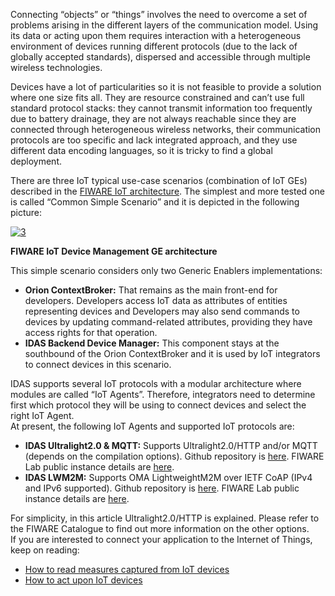Connecting “objects” or “things” involves the need to overcome a set of
problems arising in the different layers of the communication model.
Using its data or acting upon them requires interaction with a
heterogeneous environment of devices running different protocols (due to
the lack of globally accepted standards), dispersed and accessible
through multiple wireless technologies.  

Devices have a lot of particularities so it is not feasible to provide a
solution where one size fits all. They are resource constrained and
can’t use full standard protocol stacks: they cannot transmit
information too frequently due to battery drainage, they are not always
reachable since they are connected through heterogeneous wireless
networks, their communication protocols are too specific and lack
integrated approach, and they use different data encoding languages, so
it is tricky to find a global deployment.  

There are three IoT typical use-case scenarios (combination of IoT GEs)
described in the [FIWARE IoT
architecture](http://forge.fiware.org/plugins/mediawiki/wiki/fiware/index.php/Internet_of_Things_%28IoT%29_Services_Enablement_Architecture).
The simplest and more tested one is called “Common Simple Scenario” and
it is depicted in the following picture: 

[![3](http://www.fiware.org/wp-content/uploads/2014/11/3.png)](http://www.fiware.org/wp-content/uploads/2014/11/3.png)

**FIWARE IoT Device Management GE architecture**

This simple scenario considers only two Generic Enablers
implementations:

-   **Orion ContextBroker:** That remains as the main front-end
    for developers. Developers access IoT data as attributes of entities
    representing devices and Developers may also send commands to
    devices by updating command-related attributes, providing they have
    access rights for that operation.
-   **IDAS Backend Device Manager:** This component stays at the
    southbound of the Orion ContextBroker and it is used by IoT
    integrators to connect devices in this scenario.

IDAS supports several IoT protocols with a modular architecture where
modules are called “IoT Agents”. Therefore, integrators need to
determine first which protocol they will be using to connect devices and
select the right IoT Agent.   
 At present, the following IoT Agents and supported IoT protocols are:

-   **IDAS Ultralight2.0 & MQTT:** Supports Ultralight2.0/HTTP and/or
    MQTT (depends on the compilation options). Github repository is
    [here](https://github.com/telefonicaid/fiware-IoTAgent-Cplusplus/).
    FIWARE Lab public instance details are
    [here](http://catalogue.fiware.org/enablers/backend-device-management-idas/instances). 
-   **IDAS LWM2M:** Supports OMA LightweightM2M over IETF CoAP (IPv4 and
    IPv6 supported). Github repository is
    [here](https://github.com/telefonicaid/lightweightm2m-iotagent).
    FIWARE Lab public instance details are
    [here](http://catalogue.fiware.org/enablers/backend-device-management-idas/instances).

For simplicity, in this article Ultralight2.0/HTTP is explained. Please
refer to the FIWARE Catalogue to find out more information on the other
options.  
 If you are interested to connect your application to the Internet of
Things, keep on reading:

-   [How to read measures captured from IoT
    devices](http://www.fiware.org/devguides/connection-to-the-internet-of-things/how-to-read-measures-captured-from-iot-devices/) 
-   [How to act upon IoT
    devices](http://www.fiware.org/devguides/connection-to-the-internet-of-things/how-to-act-upon-iot-devices/)

 
